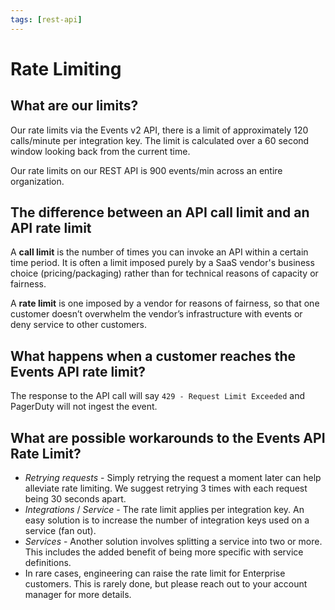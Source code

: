 ```yaml
---
tags: [rest-api]
---
```


# Rate Limiting

## What are our limits?
Our rate limits via the Events v2 API, there is a limit of approximately 120 calls/minute per integration key. The limit is calculated over a 60 second window looking back from the current time.

Our rate limits on our REST API is 900 events/min across an entire organization.

## The difference between an API call limit and an API rate limit
  A **call limit** is the number of times you can invoke an API within a certain time period. It is often a limit imposed purely by a SaaS vendor's business choice (pricing/packaging) rather than for technical reasons of capacity or fairness.

 A **rate limit** is one imposed by a vendor for reasons of fairness, so that one customer doesn’t overwhelm the vendor’s infrastructure with events or deny service to other customers.


## What happens when a customer reaches the Events API rate limit?
The response to the API call will say `429 - Request Limit Exceeded` and PagerDuty will not ingest the event.

## What are possible workarounds to the Events API Rate Limit?
 - *Retrying requests* - Simply retrying the request a moment later can help alleviate rate limiting. We suggest retrying 3 times with each request being 30 seconds apart.
- *Integrations* / *Service* - The rate limit applies per integration key.  An easy solution is to increase the number of integration keys used on a service (fan out).
- *Services* - Another solution involves splitting a service into two or more.  This includes the added benefit of being more specific with service definitions.
- In rare cases, engineering can raise the rate limit for Enterprise customers.  This is rarely done, but please reach out to your account manager for more details.
 
